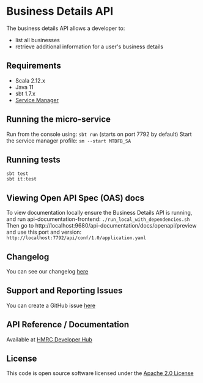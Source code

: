 Business Details API
========================
The business details API allows a developer to:
- list all businesses
- retrieve additional information for a user's business details
## Requirements
- Scala 2.12.x
- Java 11
- sbt 1.7.x
- [Service Manager](https://github.com/hmrc/service-manager)         
      
## Running the micro-service
Run from the console using: `sbt run` (starts on port 7792 by default)
Start the service manager profile: `sm --start MTDFB_SA`
 
## Running tests
```
sbt test
sbt it:test
```
## Viewing Open API Spec (OAS) docs
To view documentation locally ensure the Business Details API is running, and run api-documentation-frontend:
`./run_local_with_dependencies.sh`
Then go to http://localhost:9680/api-documentation/docs/openapi/preview and use this port and version:
`http://localhost:7792/api/conf/1.0/application.yaml`

## Changelog
You can see our changelog [here](https://github.com/hmrc/income-tax-mtd-changelog/wiki)

## Support and Reporting Issues
You can create a GitHub issue [here](https://github.com/hmrc/income-tax-mtd-changelog/issues)

## API Reference / Documentation
Available at [HMRC Developer Hub](https://developer.service.hmrc.gov.uk/api-documentation/docs/api/service/business-details-api/1.0)
## License
This code is open source software licensed under the [Apache 2.0 License]("http://www.apache.org/licenses/LICENSE-2.0.html")
